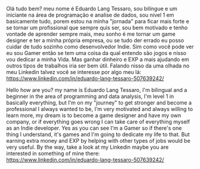 Olá tudo bem? meu nome é Eduardo Lang Tessaro, sou bilíngue e um iniciante na área de programação e analise de dados, sou nível 1 em basicamente tudo, porem estou na minha "jornada" para ficar mais forte e 
se tornar um profissional que sempre quis ser, sou bem motivado e tenho vontade de aprender sempre mais, meu sonho é me tornar um game designer e ter a minha própria 
empresa, ou se tudo der errado eu posso cuidar de tudo sozinho como desenvolvedor Indie.
Sim como você pode ver eu sou Gamer então se tem uma coisa da qual entendo são jogos e nisso vou dedicar a minha Vida. 
Mas ganhar dinheiro e EXP a mais ajudando em outros tipos de trabalhos iria ser bem útil.
Falando nisso da uma olhada no meu Linkedin talvez você se interesse por algo meu lá: https://www.linkedin.com/in/eduardo-lang-tessaro-507639242/

Hello how are you? my name is Eduardo Lang Tessaro, I'm bilingual and a beginner in the area of programming and data analysis, I'm level 1 in basically everything, 
but I'm on my "journey" to get stronger and become a professional I always wanted to be, I'm very motivated and always willing to learn more, my dream is to 
become a game designer and have my own company, or if everything goes wrong I can take care of everything myself as an Indie developer.
Yes as you can see I'm a Gamer so if there's one thing I understand, it's games and I'm going to dedicate my life to that. 
But earning extra money and EXP by helping with other types of jobs would be very useful.
By the way, take a look at my Linkedin maybe you are interested in something of mine there: https://www.linkedin.com/in/eduardo-lang-tessaro-507639242/
